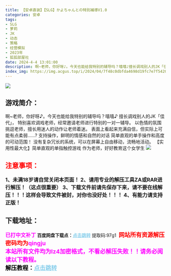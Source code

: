 ```yaml
---
title: 【安卓直装】【SLG】かよちゃんとの特別補導V1.0
categories: 安卓
tags:
- SLG
- 萝莉
- JK
- 动态
- 策略
- 经营模拟
- 2023年
- 狐狐部屋社
date: 2024-4-4 13:01:00
description: 啊~老师，你好呀♪。今天也能给我特别的辅导吗？嘻嘻♪擅长调戏别人的JK「佳代」，特别喜欢调戏老师，经常邀请老师进行特别的一对一辅导。以色情的氛围挑逗老师，擅长用迷人的动作让老师着迷。表面上看起来充满自信，但实际上可能有点柔弱……?支持操作，鲜明的情感和自然的对话
index_img: https://img.acgus.top/i/2024/04/7f48c0dbfda4698d19fc7e7f5420889f.webp
---
```

![](https://img.acgus.top/i/2024/04/7f48c0dbfda4698d19fc7e7f5420889f.webp)
## 游戏简介：
啊~老师，你好呀♪。今天也能给我特别的辅导吗？嘻嘻♪
擅长调戏别人的JK「佳代」，
特别喜欢调戏老师，经常邀请老师进行特别的一对一辅导。
以色情的氛围挑逗老师，擅长用迷人的动作让老师着迷。
表面上看起来充满自信，但实际上可能有点柔弱……?
支持操作，鲜明的情感和自然的对话
简单直观的单手操作和高度的可动范围！
没有复杂冗长的系统，可以在屏幕上自由移动，流畅地活动。
【实用性最大化】简单直观的单指触控游戏
作为老师，好好教育这个女学生
![](https://img.acgus.top/i/2024/04/1f5a8c44d5bb1acb5bc5a1325b5b672c.webp)





## <font color=#FF0000 >注意事项：</font>
<font size=3><b>1、未满18岁请自觉关闭本页面！
2、请用专业的解压工具ZA或RAR进行解压！（这点很重要）
3、下载文件前请先保存下来，请不要在线解压！！！这样会导致文件被封，对你也没好处！！！
4、有能力请支持正版！</b></font>

## 下载地址：
<font color=#FF00FF size=3><b>已打中文补丁</b></font>
<b>百度网盘下载点：</b><a href="https://pan.baidu.com/s/13pYXB6_-5XJieXZ0pukkyg?pwd=97g1" style="color: #87CEEB;"><b>点击跳转</b></a> 提取码:97g1
<a style="padding: 0" href="https://post.qingju.org/AD/"><img style="max-width:100%" src="https://img.acgus.top/i/2024/07/478f689b8021d8d499ab43d21acf137a.gif" alt=""></a>
<b><font color=#FF0000 size=4>网站所有资源解压密码均为</b></font><b><font color=#FF00FF size=4>qingju</font><font color=#FF0000 ></font></b><br><b><font color=#FF00FF size=4>本站所有文件均为lz4加密格式，不看必解压失败！！请务必阅读以下教程。</b></font><br><b><font color=#000 size=4>解压教程：</b><a href="https://post.qingju.org/tutorial/000/" style="color: #87CEEB;"><b>点击跳转</b></a>